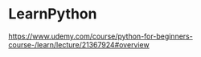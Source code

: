 # LearnPython
https://www.udemy.com/course/python-for-beginners-course-/learn/lecture/21367924#overview
